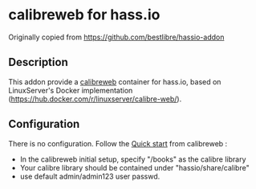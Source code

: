 # calibreweb for hass.io
Originally copied from https://github.com/bestlibre/hassio-addon


## Description

This addon provide a [calibreweb](https://github.com/janeczku/calibre-web) container for hass.io, based on LinuxServer's Docker implementation (https://hub.docker.com/r/linuxserver/calibre-web/).

## Configuration

There is no configuration. Follow the [Quick start](https://github.com/janeczku/calibre-web#quick-start) from calibreweb :

- In the calibreweb initial setup, specify "/books" as the calibre library
- Your calibre library should be contained under "hassio/share/calibre"
- use default admin/admin123 user passwd.
